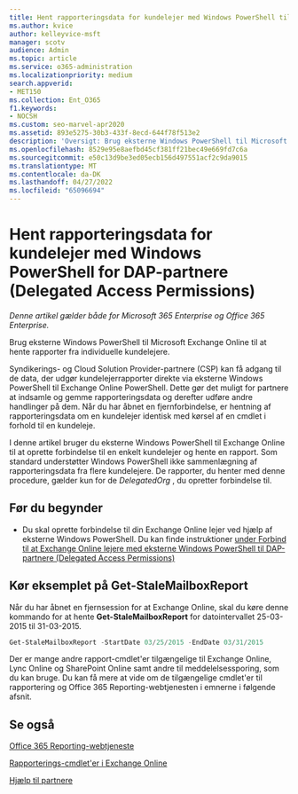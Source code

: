 ```yaml
---
title: Hent rapporteringsdata for kundelejer med Windows PowerShell til DAP-partnere
ms.author: kvice
author: kelleyvice-msft
manager: scotv
audience: Admin
ms.topic: article
ms.service: o365-administration
ms.localizationpriority: medium
search.appverid:
- MET150
ms.collection: Ent_O365
f1.keywords:
- NOCSH
ms.custom: seo-marvel-apr2020
ms.assetid: 893e5275-30b3-433f-8ecd-644f78f513e2
description: 'Oversigt: Brug eksterne Windows PowerShell til Microsoft Exchange Online til at hente rapporter fra individuelle kundelejere.'
ms.openlocfilehash: 8529e95e8aefbd45cf381ff21bec49e669fd7c6a
ms.sourcegitcommit: e50c13d9be3ed05ecb156d497551acf2c9da9015
ms.translationtype: MT
ms.contentlocale: da-DK
ms.lasthandoff: 04/27/2022
ms.locfileid: "65096694"
---
```

# <a name="retrieve-customer-tenant-reporting-data-with-windows-powershell-for-delegated-access-permissions-dap-partners"></a>Hent rapporteringsdata for kundelejer med Windows PowerShell for DAP-partnere (Delegated Access Permissions)

*Denne artikel gælder både for Microsoft 365 Enterprise og Office 365 Enterprise.*

Brug eksterne Windows PowerShell til Microsoft Exchange Online til at hente rapporter fra individuelle kundelejere.

Syndikerings- og Cloud Solution Provider-partnere (CSP) kan få adgang til de data, der udgør kundelejerrapporter direkte via eksterne Windows PowerShell til Exchange Online PowerShell. Dette gør det muligt for partnere at indsamle og gemme rapporteringsdata og derefter udføre andre handlinger på dem. Når du har åbnet en fjernforbindelse, er hentning af rapporteringsdata om en kundelejer identisk med kørsel af en cmdlet i forhold til en kundeleje.

I denne artikel bruger du eksterne Windows PowerShell til Exchange Online til at oprette forbindelse til en enkelt kundelejer og hente en rapport. Som standard understøtter Windows PowerShell ikke sammenlægning af rapporteringsdata fra flere kundelejere. De rapporter, du henter med denne procedure, gælder kun for de  _DelegatedOrg_ , du opretter forbindelse til.

## <a name="before-you-begin"></a>Før du begynder

- Du skal oprette forbindelse til din Exchange Online lejer ved hjælp af eksterne Windows PowerShell. Du kan finde instruktioner [under Forbind til at Exchange Online lejere med eksterne Windows PowerShell til DAP-partnere (Delegated Access Permissions)](/powershell/exchange/connect-to-exchange-online-powershell)

## <a name="run-the-get-stalemailboxreport-sample"></a>Kør eksemplet på Get-StaleMailboxReport

Når du har åbnet en fjernsession for at Exchange Online, skal du køre denne kommando for at hente **Get-StaleMailboxReport** for datointervallet 25-03-2015 til 31-03-2015.

```powershell
Get-StaleMailboxReport -StartDate 03/25/2015 -EndDate 03/31/2015
```

Der er mange andre rapport-cmdlet'er tilgængelige til Exchange Online, Lync Online og SharePoint Online samt andre til meddelelsessporing, som du kan bruge. Du kan få mere at vide om de tilgængelige cmdlet'er til rapportering og Office 365 Reporting-webtjenesten i emnerne i følgende afsnit.

## <a name="see-also"></a>Se også

[Office 365 Reporting-webtjeneste](/previous-versions/office/developer/o365-enterprise-developers/jj984325(v=office.15))

[Rapporterings-cmdlet'er i Exchange Online](/powershell/module/exchange/get-csclientdevicedetailreport)

[Hjælp til partnere](https://go.microsoft.com/fwlink/p/?LinkID=533477)
